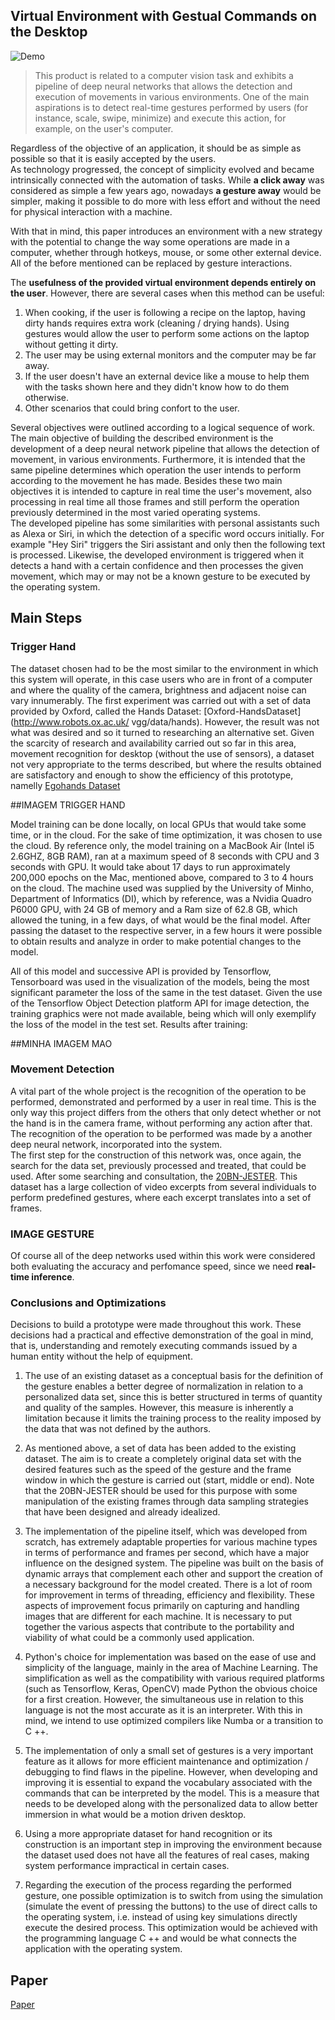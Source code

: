 ## Virtual Environment with Gestual Commands on the Desktop
![Demo](https://github.com/GuilhermeViveiros/LEI/images/blob/master/demo.gif)


> This product is related to a computer vision task and exhibits a pipeline of deep neural networks that allows the detection and execution of movements in various environments. One of the main aspirations is to detect real-time gestures performed by users (for instance, scale, swipe, minimize) and execute this action, for example, on the user's computer.

Regardless of the objective of an application, it should be as simple as possible so that it is easily accepted by the users.\
As technology progressed, the concept of simplicity evolved and became intrinsically connected with the automation of tasks. While **a click away** was considered as simple a few years ago, nowadays **a gesture away** would be simpler, making it possible to do more with less effort and without the need for physical interaction with a machine.
 
With that in mind, this paper introduces an environment with a new strategy with the potential to change the way some operations are made in a computer, whether through hotkeys, mouse, or some other external device. All of the before mentioned can be replaced by gesture interactions.

The **usefulness of the provided virtual environment depends entirely on the user**. However, there are several cases when this method can be useful:
    
 1. When cooking, if the user is following a recipe on the laptop, having dirty hands requires extra work (cleaning / drying hands). Using gestures would allow the user to perform some actions on the laptop without getting it dirty.
 2. The user may be using external monitors and the computer may be far away.
 3. If the user doesn't have an external device like a mouse to help them with the tasks shown here and they didn't know how to do them otherwise.
 4. Other scenarios that could bring confort to the user.


Several objectives were outlined according to a logical sequence of work.\
The main objective of building the described environment is the development of a deep neural network pipeline that allows the detection of movement, in various environments. Furthermore, it is intended that the same pipeline determines which operation the user intends to perform according to the movement he has made. Besides these two main objectives it is intended to capture in real time the user's movement, also processing in real time all those frames and still perform the operation previously determined in the most varied operating systems.\
The developed pipeline has some similarities with personal assistants such as Alexa or Siri, in which the detection of a specific word occurs initially. For example "Hey Siri" triggers the Siri assistant and only then the following text is processed. Likewise, the developed environment is triggered when it detects a hand with a certain confidence and then processes the given movement, which may or may not be a known gesture to be executed by the operating system.


## Main Steps

### Trigger Hand

The dataset chosen had to be the most similar to the environment in which this system will operate, in this case users who are in front of a computer and where the quality of the camera, brightness and adjacent noise can vary innumerably.
The first experiment was carried out with a set of data provided by Oxford, called the Hands Dataset: [Oxford-HandsDataset](http://www.robots.ox.ac.uk/ vgg/data/hands). However, the result was not what was desired and so it turned to researching an alternative set. Given the scarcity of research and availability carried out so far in this area, movement recognition for desktop (without the use of sensors), a dataset not very appropriate to the terms described, but where the results obtained are satisfactory and enough to show the efficiency of this prototype, namelly [Egohands Dataset](http://vision.soic.indiana.edu/projects/egohands)

##IMAGEM TRIGGER HAND


Model training can be done locally, on local GPUs that would take some time, or in the cloud. For the sake of time optimization, it was chosen to use the cloud. By reference only, the model training on a MacBook Air (Intel i5 2.6GHZ, 8GB RAM), ran at a maximum speed of 8 seconds with CPU and 3 seconds with GPU. It would take about 17 days to run approximately 200,000 epochs on the Mac, mentioned above, compared to 3 to 4 hours on the cloud. 
The machine used was supplied by the University of Minho, Department of Informatics (DI), which by reference, was a Nvidia Quadro P6000 GPU, with 24 GB of memory and a Ram size of 62.8 GB, which allowed the tuning, in a few days, of what would be the final model.
After passing the dataset to the respective server, in a few hours it were possible to obtain results and analyze in order to make potential changes to the model.
   
All of this model and successive API is provided by Tensorflow, Tensorboard was used in the visualization of the models, being the most significant parameter the loss of the same in the test dataset. Given the use of the Tensorflow Object Detection platform API for image detection, the training graphics were not made available, being which will only exemplify the loss of the model in the test set.
Results after training:

##MINHA IMAGEM MAO


### Movement Detection

A vital part of the whole project is the recognition of the operation to be performed, demonstrated and performed by a user in real time. This is the only way this project differs from the others that only detect whether or not the hand is in the camera frame, without performing any action after that.\
The recognition of the operation to be performed was made by a another deep neural network, incorporated into the system.\
The first step for the construction of this network was, once again, the search for the data set, previously processed and treated, that could be used. After some searching and consultation, the [20BN-JESTER](https://20bn.com/datasets/jester).
This dataset has a large collection of video excerpts from several individuals to perform predefined gestures, where each excerpt translates into a set of frames.

### IMAGE GESTURE

Of course all of the deep networks used within this work were considered both evaluating the accuracy and perfomance speed, since we need **real-time inference**.


### Conclusions and Optimizations

Decisions to build a prototype were made throughout this work. These decisions had a practical and effective demonstration of the goal in mind, that is, understanding and remotely executing commands issued by a human entity without the help of equipment.

1. The use of an existing dataset as a conceptual basis for the definition of the gesture enables a better degree of normalization in relation to a personalized data set, since this is better structured in terms of quantity and quality of the samples. However, this measure is inherently a limitation because it limits the training process to the reality imposed by the data that was not defined by the authors.

2. As mentioned above, a set of data has been added to the existing dataset. The aim is to create a completely original data set with the desired features such as the speed of the gesture and the frame window in which the gesture is carried out (start, middle or end). Note that the 20BN-JESTER should be used for this purpose with some manipulation of the existing frames through data sampling strategies that have been designed and already idealized.
 
3. The implementation of the pipeline itself, which was developed from scratch, has extremely adaptable properties for various machine types in terms of performance and frames per second, which have a major influence on the designed system. The pipeline was built on the basis of dynamic arrays that complement each other and support the creation of a necessary background for the model created. There is a lot of room for improvement in terms of threading, efficiency and flexibility. These aspects of improvement focus primarily on capturing and handling images that are different for each machine. It is necessary to put together the various aspects that contribute to the portability and viability of what could be a commonly used application.

4. Python's choice for implementation was based on the ease of use and simplicity of the language, mainly in the area of Machine Learning. The simplification as well as the compatibility with various required platforms (such as Tensorflow, Keras, OpenCV) made Python the obvious choice for a first creation. However, the simultaneous use in relation to this language is not the most accurate as it is an interpreter. With this in mind, we intend to use optimized compilers like Numba or a transition to C ++.

5. The implementation of only a small set of gestures is a very important feature as it allows for more efficient maintenance and optimization / debugging to find flaws in the pipeline. However, when developing and improving it is essential to expand the vocabulary associated with the commands that can be interpreted by the model. This is a measure that needs to be developed along with the personalized data to allow better immersion in what would be a motion driven desktop.

6. Using a more appropriate dataset for hand recognition or its construction is an important step in improving the environment because the dataset used does not have all the features of real cases, making system performance impractical in certain cases.

7. Regarding the execution of the process regarding the performed gesture, one possible optimization is to switch from using the simulation (simulate the event of pressing the buttons) to the use of direct calls to the operating system, i.e. instead of using key simulations directly execute the desired process. This optimization would be achieved with the programming language C ++ and would be what connects the application with the operating system.


## Paper
[Paper](https://github.com/GuilhermeViveiros/LEI/blob/master/publishedVersion.pdf)
